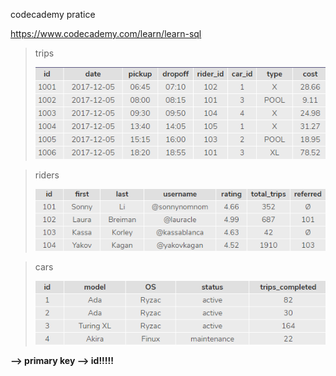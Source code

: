 codecademy pratice

https://www.codecademy.com/learn/learn-sql

> trips
>
> ![1548727581325](../typora-user-images/1548727581325.png)

> riders
>
> ![1548727595537](../typora-user-images/1548727595537.png)

> cars
>
> ![1548727609031](../typora-user-images/1548727609031.png)

**--> primary key --> id!!!!!**

